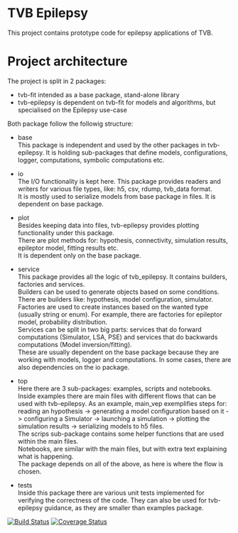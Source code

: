 # TVB Epilepsy

This project contains prototype code for epilepsy applications of TVB.

Project architecture
====================

The project is split in 2 packages:
- tvb-fit intended as a base package, stand-alone library
- tvb-epilepsy is dependent on tvb-fit for models and algorithms, but specialised on the Epilepsy use-case

Both package follow the followig structure:
- base
    <br>This package is independent and used by the other packages in tvb-epilepsy. It is holding sub-packages that define models, configurations, logger, computations, symbolic computations etc.

- io
    <br>The I/O functionality is kept here. This package provides readers and writers for various file types, like: h5, csv, rdump, tvb_data format.
    <br>It is mostly used to serialize models from base package in files. It is dependent on base package.

- plot
    <br>Besides keeping data into files, tvb-epilepsy provides plotting functionality under this package.
    <br>There are plot methods for: hypothesis, connectivity, simulation results, epileptor model, fitting results etc.
    <br>It is dependent only on the base package.

- service
    <br>This package provides all the logic of tvb_epilepsy. It contains builders, factories and services.
    <br>Builders can be used to generate objects based on some conditions. There are builders like: hypothesis, model configuration, simulator.
    <br>Factories are used to create instances based on the wanted type (usually string or enum). For example, there are factories for epileptor model, probability distribution.
    <br>Services can be split in two big parts: services that do forward computations (Simulator, LSA, PSE) and services that do backwards computations (Model inversion/fitting).
    <br>These are usually dependent on the base package because they are working with models, logger and computations. In some cases, there are also dependencies on the io package.

- top
    <br>Here there are 3 sub-packages: examples, scripts and notebooks.
    <br>Inside examples there are main files with different flows that can be used with tvb-epilepsy. As an example, main_vep exemplifies steps for: reading an hypothesis -> generating a model configuration based on it -> configuring a Simulator -> launching a simulation -> plotting the simulation results -> serializing models to h5 files.
    <br>The scrips sub-package contains some helper functions that are used within the main files.
    <br>Notebooks, are similar with the main files, but with extra text explaining what is happening.
    <br>The package depends on all of the above, as here is where the flow is chosen.

- tests
    <br>Inside this package there are various unit tests implemented for verifying the correctness of the code. They can also be used for tvb-epilepsy guidance, as they are smaller than examples package.


[![Build Status](https://travis-ci.org/the-virtual-brain/tvb-epilepsy.svg)](https://travis-ci.org/the-virtual-brain/tvb-epilepsy) [![Coverage Status](https://coveralls.io/repos/github/the-virtual-brain/tvb-epilepsy/badge.svg)](https://coveralls.io/github/the-virtual-brain/tvb-epilepsy)
